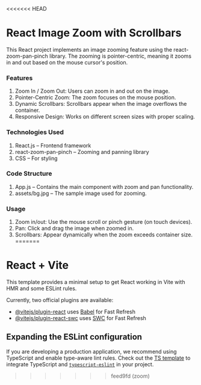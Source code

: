 <<<<<<< HEAD
# React Image Zoom with Scrollbars

This React project implements an image zooming feature using the react-zoom-pan-pinch library. The zooming is pointer-centric, meaning it zooms in and out based on the mouse cursor's position.

### Features

1. Zoom In / Zoom Out: Users can zoom in and out on the image.
2. Pointer-Centric Zoom: The zoom focuses on the mouse position.
3. Dynamic Scrollbars: Scrollbars appear when the image overflows the container.
4. Responsive Design: Works on different screen sizes with proper scaling.

### Technologies Used

1. React.js – Frontend framework
2. react-zoom-pan-pinch – Zooming and panning library
3. CSS – For styling

### Code Structure

1. App.js – Contains the main component with zoom and pan functionality.
2. assets/bg.jpg – The sample image used for zooming.

### Usage

1. Zoom in/out: Use the mouse scroll or pinch gesture (on touch devices).
2. Pan: Click and drag the image when zoomed in.
3. Scrollbars: Appear dynamically when the zoom exceeds container size.
=======
# React + Vite

This template provides a minimal setup to get React working in Vite with HMR and some ESLint rules.

Currently, two official plugins are available:

- [@vitejs/plugin-react](https://github.com/vitejs/vite-plugin-react/blob/main/packages/plugin-react/README.md) uses [Babel](https://babeljs.io/) for Fast Refresh
- [@vitejs/plugin-react-swc](https://github.com/vitejs/vite-plugin-react-swc) uses [SWC](https://swc.rs/) for Fast Refresh

## Expanding the ESLint configuration

If you are developing a production application, we recommend using TypeScript and enable type-aware lint rules. Check out the [TS template](https://github.com/vitejs/vite/tree/main/packages/create-vite/template-react-ts) to integrate TypeScript and [`typescript-eslint`](https://typescript-eslint.io) in your project.
>>>>>>> feed9fd (zoom)

